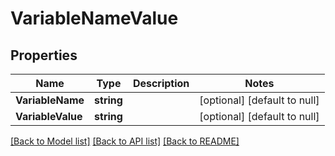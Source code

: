 # VariableNameValue

## Properties
Name | Type | Description | Notes
------------ | ------------- | ------------- | -------------
**VariableName** | **string** |  | [optional] [default to null]
**VariableValue** | **string** |  | [optional] [default to null]

[[Back to Model list]](../README.md#documentation-for-models) [[Back to API list]](../README.md#documentation-for-api-endpoints) [[Back to README]](../README.md)

